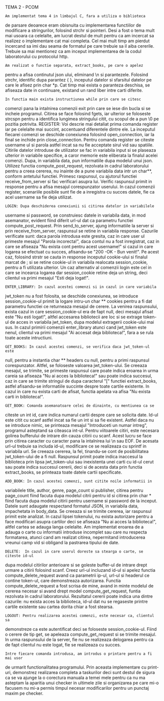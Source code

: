 TEMA 2 - PCOM

    Am implementat tema 4 in limbajul C, fara a utiliza o biblioteca
de parsare deoarece eram obisnuita cu implementarea functiilor de 
modificare a stringurilor, folosind strchr si pointeri. Desi a fost
o tema mult mai usoara ca celelalte, am lucrat destul de mult pentru
ca am incercat sa realizez o implementare cat mai completa. Cel mai
mult timp am pierdut incercand sa imi dau seama de formatul pe care 
trebuie sa il aiba cererile. Trebuie sa mai mentionez ca am inceput 
implementarea de la codul laboratorului cu protocolul http.

    Am realizat o functie separata, extract_books, pe care o apelez
pentru a afisa continutul json ului, eliminand \n si parantezele. 
Folosind strchr, identific dupa parantez { }, inceputul datelor si
sfarsitul datelor pe care le afisez prin char *p. Cat timp mai exista 
o paranteza deschisa, se afiseaza date in continuare, existand un rand
liber intre carti diferite.

    In functia main exista instructiunea while prin care se citesc
comenzi pana la intalnirea comenzii exit prin care se iese din bucla
si se incheie programul. Citirea se face folosind fgets, iar ulterior
se foloseste strcspn pentru a identifica lungimea stringului citit, cu
scopul de a pun \0 pe pozitia potrivita.
    REGISTER: Voi descrie mai detaliat prima comanda register iar pe 
celelalte mai succint, accentuand diferentele dintre ele. La inceputul 
fiecarei comenzi se deschide conexiunea folosind open_connection, iar la 
final se inchide prin close_connection. Pentru comanda register se 
citeste username ul si parola astfel incat sa nu fie acceptate sirul vid
sau spatiile. Citirile datelor introduse de utilizator se fac in variabila 
input si se plaseaza ulterior in variabile specifice, a caror memorie este
eliberata la finalul acelei comenzi. Dupa, in variabila data, pun
informatiile dupa modelul unui json. Utilizez functia
compute_post_request, rezolvata in cadrul laboratorului pentru a creea
cererea, nu inainte de a pune variabila data intr un char**, conform
antetului functiei. Primesc raspunsul, cu ajutorul functiei 
receive_from_server si fac verificari asupra lui. Verific raspunsul
primit in response pentru a afisa mesajul corespunzator userului. In 
cazul comenzii register, scenariile posibile sunt fie de a inregistra
cu succes datele, fie ca acel username sa fie deja utilizat.

    LOGIN: Dupa deschiderea conexiunii si citirea datelor in variabilele
username si password, se construiesc datele in variabila data, in mod
asemanator, evident fiind diferit url-ul dat ca parametru functiei 
compute_post_request. Prin send_to_server, ajung informatiile la server
si prin receive_from_server, raspunsul se retine in variabila response.
Cazurile verificate sunt: daca parola introdusa este gresita, caz in care
user ul primeste mesajul "Parola incorecta!", daca contul nu a fost
inregistrat, caz in care se afiseaza "Nu exista cont pentru acest username!"
si cazul in care logarea se efectuat cu succes, afisandu-se "200 -OK - Bun 
venit!". Pe acest caz, folosind strstr se cauta in response inceputul
cookie-ului si finalul marcat de ; si se retine cookie-ul in variabila
realocata session_cookie, pentru a fi utilizata ulterior. Un caz alternativ
al comenzii login este cel in care se incearca logarea dar session_cookie
retine deja un string, deci clientul va primi mesajul "Esti deja logat!".

    ENTER_LIBRARY: In cazul acestei comenzi si in cazul in care variabila
jwt_token nu a fost folosita, se deschide conexiunea, se introduce 
session_cookie-ul primit la logare intru-un char ** cookies pentru a fi
dat parametru functiei ce returneaza mesajul de cerere. La venirea
raspunsului, exista cazul in care session_cookie-ul era de fapt null, deci 
mesajul afisat este "Nu esti logat!", altfel accesarea bibliotecii are loc 
si se extrage token-ul de acces in variabila jwt_token, dupa modelul
extragerii cookie-ului mai sus. In cazul primirii comenzii enter_library
atunci cand jwt_token este nenul, clientul va primi mesajul "Ai accesat deja
biblioteca!", fara a se rula toate aceste intructiuni.

    GET_BOOKS: In cazul acestei comenzi, se verifica daca jwt_token-ul este
null, pentru a instantia char ** headers cu null, pentru a primi raspunsul
corespunzator. Altfel, se foloseste valoarea jwt_token-ului. Se creeaza
mesajul, se trimite, se primeste raspunsul care poate indica eroarea in urma 
careia sa afiseaza "Nu ai acces la biblioteca!" sau poate indica succesul, 
caz in care se trimite stringul de dupa caracterul "[" functiei extract_books,
astfel afisandu-se informatiile succinte despre toate cartile existente. In
cazul in care nu exista carti de afisat, functia apelata va afisa "Nu exista
carti in biblioteca!".

    GET_BOOK: Comanda asemanatoare celei de dinainte, cu mentiunea ca se
citeste un int id, care indica numarul cartii despre care se solicita date.
Id-ul este citit cu scanf astfel incat sa fie un int si sa fie existent. Astfel
daca nu se introduce nimic, se printeaza mesajul "Introduceti un numar intreg", 
programul asteptand sa citeasca int-ul. Pentru viitoarele citiri, este necesara
golirea bufferului de intrare din cauza citirii cu scanf. Acest lucru se face
prin citirea caracter cu caracter pana la intalnirea lui \n sau EOF. De acesata
url-ul trebuie sa includa id-ul, modificare ce se realizeaza cu sprintf in
variabila url. Se creeaza cererea, la fel, tinandu-se cont de posibilitatea
jwt_token-ului de a fi null. Raspunsul primit poate indica inaccesul la
biblioteca prin lipsa jwt_token-ului sau inexistenta unei carti cu id-ul cerut
sau poate indica succesul cererii, deci si de acesta data prin functia
extract_books, se printeaza toate datele cartii specificate.

    ADD_BOOK: In cazul acestei comenzi, sunt citite noile informatii in
variabilele title, author, genre, page_count si publisher, citirea pentru
page_count fiind facuta dupa modelul citrii pentru id si citirea prin char * 
fiind facuta dupa modelul citirii pentru username si password de la inceput. 
Datele sunt adaugate respectand formatul JSON, in variabila data, impachetata in
body_data. Se creeaza si se trimite cererea, iar raspunsul primit este analizat.
In cazul lipsei tokenului, nu exista autorizare pentru a face modificari asupra 
cartilor deci se afiseaza "Nu ai acces la biblioteca!", altfel cartea se adauga
langa celelalte. Am implementat eroarea de a adauga o carte cu informatii 
introduse incomplet sau care nu respecta formatarea, atunci cand am realizat
citirea, nepermitand introducerea vreunui camp vid si obligand la pastrarea
tipului de date.

    DELETE:  In cazul in care userul doreste sa stearga o carte, se citeste id-ul
dupa modelul citirilor anterioare si se goleste buffer-ul de intrare drept urmare
a citirii folosind scanf. Creez url-ul incluzand id-ul si apelez functia 
compute_delete_request avand ca parametrii ip-ul, url-ul si headerul ce contine 
token-ul, care demonstreaza autorizarea. Functia compute_delete_request a fost
scrisa de mine, avand in minte modelul de cererea necesar si avand drept model
compute_get_request, funtia rezolvata in cadrul laboratorului. Rezultatul cererii 
poate indica una dintre cazurile: nu exista acces la biblioteca, id-ul dat nu se
regaseste printre cartile existente sau cartea dorita chiar a fost stearsa. 

    LOGOUT: Pentru realizarea acestei comenzi, este necesar ca, clientul sa
demonstreze ca este autentificat deci se foloseste session_cookie-ul. Fiind o
cerere de tip get, se apeleaza compute_get_request si se trimite mesajul. In urma
raspunsului de la server, fie nu se realizeaza delogarea pentru ca de fapt clientul
nu este logat, fie se realizeaza cu succes.

    Intre fiecare comanda introdusa, am introdus o printare pentru a fi mai usor 
de urmarit functionalitatea programului. Prin aceasta implementare cu print-uri,
demonstrez realizarea completa a taskurilor deci sunt destul de sigura ca se va ajunge
la o corectura manuala a temei mele pentru ca nu ma asteptam la aparitia unui checker
in ultimele zile si organizarea pe care mi-o facusem nu mi-a permis timpul necesar
modificarilor pentru un punctaj maxim pe checker.